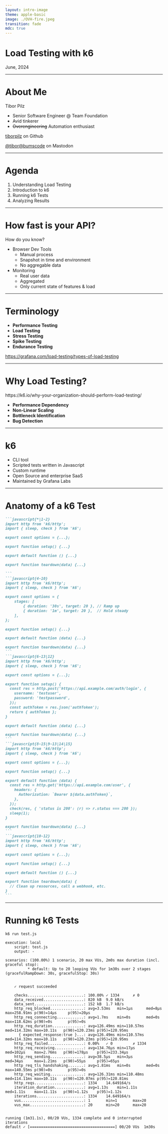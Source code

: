 ```yaml
---
layout: intro-image
theme: apple-basic
image: ./OVH-fire.jpeg
transition: fade
mdc: true
---
```


# Load Testing with k6
June, 2024

---

# About Me

<!-- 2 minutes -->

Tibor Pilz

- Senior Software Engineer @ Team Foundation
- Avid tinkerer
- ~~Overengineering~~ Automation enthusiast

<div class="absolute bottom-10">
<p><a href="https://github.com/tiborpilz">tiborpilz</a> on Github</p>
<p><a href="https://bumscode.com/@tibor">@tibor@bumscode</a> on Mastodon</p>
</div>

<!--

[click]
- Senior Software Engineer @ Team Foundation
  - Responsible for the platform of myCampus 2.0
  - Microfrontend Orchestrator
  - Authentication
  - Booking Microservice that is used directly or inderectly by all microfrontends on the platform

[click]
- Avid tinkerer
  - I like to play around with new technologies
  - modded my espresso machine to be controlled by an Arduino
  - Broke a lot of things in the process
  
[click]
- Automation obsessed
  - I like to automate things
  - If I'm doing something more than once, you can bet that I'm spending hours building an automation
    even if only it takes 30 minutes twice a year.
-->

---


# Agenda

<!-- 1 Minute 30 Seocnds -->

1. Understanding Load Testing
2. Introduction to k6
3. Running k6 Tests
4. Analyzing Results

---

# How fast is your API?

<!-- 5 minutes -->

How do you know?

<v-clicks>

- Browser Dev Tools
  - Manual process
  - Snapshot in time and environment
  - No aggregable data
- Monitoring
  - Real user data
  - Aggregated
  - Only current state of features & load

</v-clicks>

<!--

- guessing most people maintain some sort of endpoint
- have some idea of how fast they are
- maybe not absolute numbers, but relative to each other
  - there's the fast one that you don't even think about
  - there's the slow one - the one that processes a pdf or depends on a slow third-party service (careful with those)
- But how do you know?

[click]
- Browser DevTools
  - Checking the network tab, either to look at the response times or just to see if the request was made at all
  - But this is manual and only gives you a snapshot
  - Maybe it's even on dev only
  - Since it's manual, you can't aggregate the data (you can't even save it, really, unless you want to copy it into a spreadsheet)

[click]
- Monitoring
  - Gives you a more complete picture
  - Actual userdata
  - Maybe you even aggregate it, look at percentiles (we'll get to that)
  - But it will only tell you what's currently happening 
  - both in terms of amount of users
  - and in terms of features
  - Can the feature you have been working for months on actually handle the load you expect?
  - Can your system handle a new intake of students, bigger than the ones seen before?

-->

---

# Terminology

<!-- 3 Minutes -->

<v-clicks>

- **Performance Testing**
- **Load Testing**
- **Stress Testing**
- **Spike Testing**
- **Endurance Testing**

</v-clicks>

<div class="absolute bottom-5 right-14 text-xs opacity-60">
<a href="https://grafana.com/load-testing/types-of-load-testing">https://grafana.com/load-testing/types-of-load-testing</a>
</div>


<!--

- Before we get into the details, let's clarify some terminology.

[click]
- **Performance Testing**: Umbrella term for all tests measuring system performance
[click]
- **Load Testing**: Tests using synthetic load
  - If used specifically, refers to the expected load
  - For example, if you expect 100k students doing 100 requests per minute, that's your aim
  - Generally, any test involving synthetic load
  - This is also the definition we'll use today
[click]
- **Stress Testing**: Testing beyond expected load
  - Using the example above, you don't stop at X requests per minute, you go beyond that until something breaks
[click]
- **Spike Testing**: Testing sudden load spikes
  - stress testing is about increasing the load over a period of time
  - spike testing is about condensing that into a very short period, to see whether the system is overwhelmed
[click]
- **Endurance Testing**: Testing over a long period
  - Goes in the opposite direction of spike testing
  - Regular load tests might run for a few minutes up to half an hopur
  - Endurance tests run for dozens of hours, sometimes even days
  - Purpose is to find difference in behavior under sustained load, like memory leaks

https://grafana.com/load-testing/types-of-load-testing/#load-testing-vs-performance-testing
-->

---

# Why Load Testing?

<div class="absolute bottom-5 right-14 text-xs opacity-60">
https://k6.io/why-your-organization-should-perform-load-testing/
</div>
<!-- 3 Minutes 30 Seconds -->

<v-clicks>

- **Performance Dependency**
- **Non-Linear Scaling**
- **Bottleneck Identification**
- **Bug Detection**

</v-clicks>

<!-- 

- talked about benefits of load testing over monitoring already
- let's go into more detail
- why not just extrapolate from monitoring data?

[click]
### Performance Dependency
System performance changes with varying user loads.

[click]
### Non-Linear Scaling
- Performance is not linearly scalable.
- doubling the load doesn't just the response time.
- It might not impact the response time at all, because there's juIt might increase exponentially.
Your system might work fine with 100 users but will start to randomly drop requests with 1000 users. The failure rate itself won't scale linearly either,
it could be that ~900 users are fine, but the last 100 users will suddenly push the system to fail half of the requests.

[click]
### Bottleneck Identification
- When encountering performance issues, you want to find what's responsible
- Something like concurrent database connections, slow third-party services, or even inefficient code

[click]
### Bug Detection
- concurrency issues
- database deadlocks
- cache issues
- things you generally won't see under light loads.
-->

---

# k6

<!-- 1 Minute 30 seconds -->

- CLI tool
- Scripted tests written in Javascript
- Custom runtime
- Open Source and enterprise SaaS
- Maintained by Grafana Labs

<!-- 
- CLI tool that executes tests written in Javascript
- Uses a custom runtime written in go, allowing for high concurrency and sync-per-default behavior
- SaaS offering includes cloud execution, results storage (using InfluxDB) and Grafana dashboards
- The good thing is, those things can be self-configured as well
- k6 was acquired by Grafana Labs in 2021.
-->

---

# Anatomy of a k6 Test

````md magic-move
```javascript{*|1-2}
import http from 'k6/http';
import { sleep, check } from 'k6';

export const options = {...};

export function setup() {...}

export default function () {...}

export function teardown(data) {...}

```
```javascript{4-10}
import http from 'k6/http';
import { sleep, check } from 'k6';

export const options = {
    stages: [
        { duration: '30s', target: 20 }, // Ramp up
        { duration: '1m', target: 20 },  // Hold steady
    ],
};

export function setup() {...}

export default function (data) {...}

export function teardown(data) {...}
```
```javascript{6-13|12}
import http from 'k6/http';
import { sleep, check } from 'k6';

export const options = {...};

export function setup() {
  const res = http.post('https://api.example.com/auth/login', {
    username: 'testuser',
    password: 'testpassword',
  });
  const authToken = res.json('authToken');
  return { authToken };
}

export default function (data) {...}

export function teardown(data) {...}
```
```javascript{8-15|9-13|14|15}
import http from 'k6/http';
import { sleep, check } from 'k6';

export const options = {...};

export function setup() {...}

export default function (data) {
  const res = http.get('https://api.example.com/user', {
    headers: {
      Authorization: `Bearer ${data.authToken}`,
    },
  });
  check(res, { 'status is 200': (r) => r.status === 200 });
  sleep(1);
}

export function teardown(data) {...}
```
```javascript{10-12}
import http from 'k6/http';
import { sleep, check } from 'k6';

export const options = {...};

export function setup() {...}

export default function () {...}

export function teardown(data) {
  // Clean up resources, call a webhook, etc.
}
```
````

<!--
- Basic structure of a k6 test

[click]
- Bulding blocks are imported from the k6 module
  - This module is not a standard node module but part of the k6 runtime
  
[click]
- Options object contains configuration about the test
  - stages is an array of objects, each object representing a stage of the test
  - duration is the time the stage should run
  - target is the number of virtual users to simulate
  
[click]
- The setup function is called once before the test starts
  - It can be used to set up data that is needed for the test
  - The setup function is optional, but handy when doing authentication or other setup tasks
  
[click]
  - It can return data that is passed to the default and teardown functions
  
[click]
- The default function is the main function of the test
  - It is executed for each virtual user and for each iteration of the test
  - It is where the actual requests are made
  - It uses the data returned from the setup function
  
[click]
  - The request has been made synchronously
  
[click]
  - it can be checked immediately - checks are used to verify the response
  
[click]
  - After the request, the virtual user sleeps for 1 second because otherwise, it would just hammer the server with requests

[click]
- Lastly, the teardown function is called once after the test has finished
  - It can be used to clean up resources that were created in the setup function
  - It receives the data returned from the setup function
  - This stage is optional, but can be useful for cleaning up resources
  
  
https://k6.io/docs/using-k6/test-lifecycle/
 -->

---

# Running k6 Tests

```
k6 run test.js
```
```bash{*|11|16}
execution: local
    script: test.js
    output: -

scenarios: (100.00%) 1 scenario, 20 max VUs, 2m0s max duration (incl. graceful stop):
          * default: Up to 20 looping VUs for 1m30s over 2 stages (gracefulRampDown: 30s, gracefulStop: 30s)


    ✓ request succeeded

    checks.........................: 100.00% ✓ 1334      ✗ 0
    data_received..................: 820 kB  9.0 kB/s
    data_sent......................: 152 kB  1.7 kB/s
    http_req_blocked...............: avg=3.53ms   min=1µs      med=8µs      max=258.91ms p(90)=14µs     p(95)=20µs
    http_req_connecting............: avg=1.7ms    min=0s       med=0s       max=118.62ms p(90)=0s       p(95)=0s
    http_req_duration..............: avg=126.49ms min=110.57ms med=114.32ms max=10.11s   p(90)=120.23ms p(95)=120.95ms
      { expected_response:true }...: avg=126.49ms min=110.57ms med=114.32ms max=10.11s   p(90)=120.23ms p(95)=120.95ms
    http_req_failed................: 0.00%   ✓ 0         ✗ 1334
    http_req_receiving.............: avg=134.76µs min=17µs     med=102µs    max=2.76ms   p(90)=178µs    p(95)=233.34µs
    http_req_sending...............: avg=38.5µs   min=3µs      med=34µs     max=1.21ms   p(90)=55µs     p(95)=65µs
    http_req_tls_handshaking.......: avg=1.81ms   min=0s       med=0s       max=140.55ms p(90)=0s       p(95)=0s
    http_req_waiting...............: avg=126.31ms min=110.48ms med=114.11ms max=10.11s   p(90)=120.07ms p(95)=120.81ms
    http_reqs......................: 1334    14.649164/s
    iteration_duration.............: avg=1.13s    min=1.11s    med=1.11s    max=11.11s   p(90)=1.12s    p(95)=1.12s
    iterations.....................: 1334    14.649164/s
    vus............................: 1       min=1       max=20
    vus_max........................: 20      min=20      max=20


running (1m31.1s), 00/20 VUs, 1334 complete and 0 interrupted iterations
default ✓ [======================================] 00/20 VUs  1m30s
```
